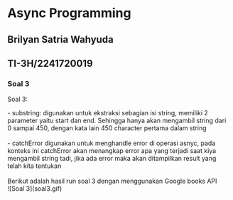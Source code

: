 # Async Programming
## Brilyan Satria Wahyuda
## TI-3H/2241720019
### Soal 3
<p>Soal 3: <br> </p>
- substring: digunakan untuk ekstraksi sebagian isi string, memiliki 2 parameter yaitu start dan end. Sehingga hanya akan mengambil string dari 0 sampai 450, dengan kata lain 450 character pertama dalam string
<br><br>
- catchError digunakan untuk menghandle error di operasi asnyc, pada konteks ini catchError akan menangkap error apa yang terjadi saat kiya mengambil string tadi, jika ada error maka akan ditampilkan result yang telah kita tentukan
<br><br>
Berikut adalah hasil run soal 3 dengan menggunakan Google books API<br>
![Soal 3](soal3.gif)
